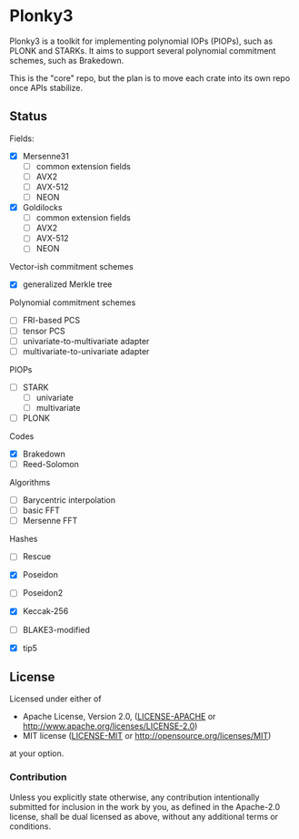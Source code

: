 # Plonky3

Plonky3 is a toolkit for implementing polynomial IOPs (PIOPs), such as PLONK and STARKs. It aims to support several polynomial commitment schemes, such as Brakedown.

This is the "core" repo, but the plan is to move each crate into its own repo once APIs stabilize.


## Status

Fields:
- [x] Mersenne31
  - [ ] common extension fields
  - [ ] AVX2
  - [ ] AVX-512
  - [ ] NEON
- [x] Goldilocks
  - [ ] common extension fields
  - [ ] AVX2
  - [ ] AVX-512
  - [ ] NEON

Vector-ish commitment schemes
- [x] generalized Merkle tree

Polynomial commitment schemes
- [ ] FRI-based PCS
- [ ] tensor PCS
- [ ] univariate-to-multivariate adapter
- [ ] multivariate-to-univariate adapter

PIOPs
- [ ] STARK
  - [ ] univariate
  - [ ] multivariate
- [ ] PLONK

Codes
- [x] Brakedown
- [ ] Reed-Solomon

Algorithms
- [ ] Barycentric interpolation
- [ ] basic FFT
- [ ] Mersenne FFT

Hashes
- [ ] Rescue
- [x] Poseidon
- [ ] Poseidon2
- [x] Keccak-256
- [ ] BLAKE3-modified
- [x] tip5


## License

Licensed under either of

* Apache License, Version 2.0, ([LICENSE-APACHE](LICENSE-APACHE) or http://www.apache.org/licenses/LICENSE-2.0)
* MIT license ([LICENSE-MIT](LICENSE-MIT) or http://opensource.org/licenses/MIT)

at your option.


### Contribution

Unless you explicitly state otherwise, any contribution intentionally submitted for inclusion in the work by you, as defined in the Apache-2.0 license, shall be dual licensed as above, without any additional terms or conditions.
